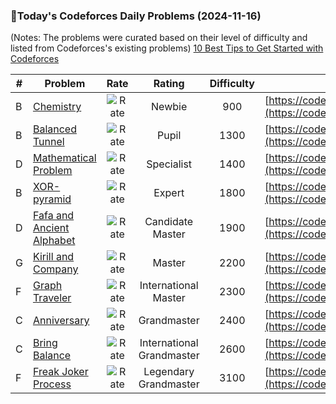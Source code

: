 ### 🌟Today's Codeforces Daily Problems (2024-11-16)
(Notes: The problems were curated based on their level of difficulty and listed from Codeforces's existing problems)
[10 Best Tips to Get Started with Codeforces](https://github.com/ika9810/Codeforces-Daily-Problems/blob/main/10%20Best%20Tips%20to%20Get%20Started%20with%20Codeforces.md)

| # | Problem | Rate| Rating | Difficulty | Contest |
|---| ----- | :--------: | :----------: | :----------: | ---------- |
|B|[Chemistry](https://codeforces.com/contest/1883/problem/B)|![Rate](https://img.shields.io/badge/Newbie-900-lightgrey)|Newbie|900|[https://codeforces.com/contest/1883](https://codeforces.com/contest/1883)|
|B|[Balanced Tunnel](https://codeforces.com/contest/1237/problem/B)|![Rate](https://img.shields.io/badge/Pupil-1300-brightgreen)|Pupil|1300|[https://codeforces.com/contest/1237](https://codeforces.com/contest/1237)|
|D|[Mathematical Problem](https://codeforces.com/contest/1986/problem/D)|![Rate](https://img.shields.io/badge/Specialist-1400-9cf)|Specialist|1400|[https://codeforces.com/contest/1986](https://codeforces.com/contest/1986)|
|B|[XOR-pyramid](https://codeforces.com/contest/983/problem/B)|![Rate](https://img.shields.io/badge/Expert-1800-blue)|Expert|1800|[https://codeforces.com/contest/983](https://codeforces.com/contest/983)|
|D|[Fafa and Ancient Alphabet](https://codeforces.com/contest/935/problem/D)|![Rate](https://img.shields.io/badge/Candidate%20Master-1900-blueviolet)|Candidate Master|1900|[https://codeforces.com/contest/935](https://codeforces.com/contest/935)|
|G|[Kirill and Company](https://codeforces.com/contest/1741/problem/G)|![Rate](https://img.shields.io/badge/Master-2200-orange)|Master|2200|[https://codeforces.com/contest/1741](https://codeforces.com/contest/1741)|
|F|[Graph Traveler](https://codeforces.com/contest/1200/problem/F)|![Rate](https://img.shields.io/badge/International%20Master-2300-orange)|International Master|2300|[https://codeforces.com/contest/1200](https://codeforces.com/contest/1200)|
|C|[Anniversary](https://codeforces.com/contest/226/problem/C)|![Rate](https://img.shields.io/badge/Grandmaster-2400-red)|Grandmaster|2400|[https://codeforces.com/contest/226](https://codeforces.com/contest/226)|
|C|[Bring Balance](https://codeforces.com/contest/1685/problem/C)|![Rate](https://img.shields.io/badge/International%20Grandmaster-2600-red)|International Grandmaster|2600|[https://codeforces.com/contest/1685](https://codeforces.com/contest/1685)|
|F|[Freak Joker Process](https://codeforces.com/contest/1866/problem/F)|![Rate](https://img.shields.io/badge/Legendary%20Grandmaster-3100-red)|Legendary Grandmaster|3100|[https://codeforces.com/contest/1866](https://codeforces.com/contest/1866)|
